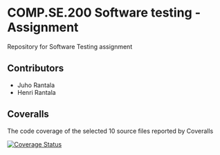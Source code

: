 # COMP.SE.200 Software testing - Assignment
Repository for Software Testing assignment 

## Contributors
- Juho Rantala
- Henri Rantala


## Coveralls
The code coverage of the selected 10 source files reported by Coveralls

[![Coverage Status](https://coveralls.io/repos/github/juho-a-rantala/COMP.SE.200-Software-Testing-Project/badge.svg?branch=main)](https://coveralls.io/github/juho-a-rantala/COMP.SE.200-Software-Testing-Project?branch=main)